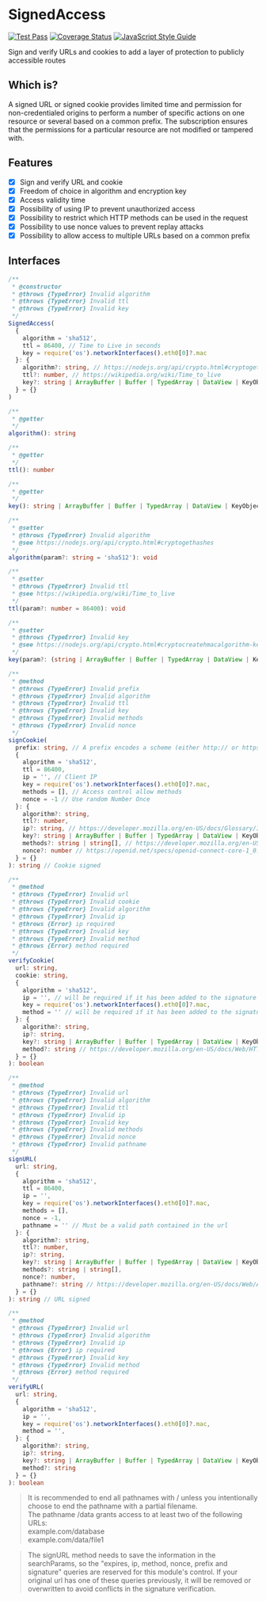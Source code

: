 # SignedAccess
[![Test Pass](https://github.com/JadsonLucena/SignedAccess.js/workflows/Tests/badge.svg)](https://github.com/JadsonLucena/SignedAccess.js/actions?workflow=Tests)
[![Coverage Status](https://coveralls.io/repos/github/JadsonLucena/SignedAccess.js/badge.svg)](https://coveralls.io/github/JadsonLucena/SignedAccess.js)
[![JavaScript Style Guide](https://img.shields.io/badge/code_style-standard-brightgreen.svg)](https://standardjs.com)

Sign and verify URLs and cookies to add a layer of protection to publicly accessible routes

## Which is?
A signed URL or signed cookie provides limited time and permission for non-credentialed origins to perform a number of specific actions on one resource or several based on a common prefix.
The subscription ensures that the permissions for a particular resource are not modified or tampered with.

## Features
- [x] Sign and verify URL and cookie
- [x] Freedom of choice in algorithm and encryption key
- [x] Access validity time
- [x] Possibility of using IP to prevent unauthorized access
- [x] Possibility to restrict which HTTP methods can be used in the request
- [x] Possibility to use nonce values to prevent replay attacks
- [x] Possibility to allow access to multiple URLs based on a common prefix

## Interfaces
```typescript
/**
 * @constructor
 * @throws {TypeError} Invalid algorithm
 * @throws {TypeError} Invalid ttl
 * @throws {TypeError} Invalid key
 */
SignedAccess(
  {
    algorithm = 'sha512',
    ttl = 86400, // Time to Live in seconds
    key = require('os').networkInterfaces().eth0[0]?.mac
  }: {
    algorithm?: string, // https://nodejs.org/api/crypto.html#cryptogethashes
    ttl?: number, // https://wikipedia.org/wiki/Time_to_live
    key?: string | ArrayBuffer | Buffer | TypedArray | DataView | KeyObject | CryptoKey // https://nodejs.org/api/crypto.html#cryptocreatehmacalgorithm-key-options
  } = {}
)
```

```typescript
/**
 * @getter
 */
algorithm(): string

/**
 * @getter
 */
ttl(): number

/**
 * @getter
 */
key(): string | ArrayBuffer | Buffer | TypedArray | DataView | KeyObject | CryptoKey
```

```typescript
/**
 * @setter
 * @throws {TypeError} Invalid algorithm
 * @see https://nodejs.org/api/crypto.html#cryptogethashes
 */
algorithm(param?: string = 'sha512'): void

/**
 * @setter
 * @throws {TypeError} Invalid ttl
 * @see https://wikipedia.org/wiki/Time_to_live
 */
ttl(param?: number = 86400): void

/**
 * @setter
 * @throws {TypeError} Invalid key
 * @see https://nodejs.org/api/crypto.html#cryptocreatehmacalgorithm-key-options
 */
key(param?: (string | ArrayBuffer | Buffer | TypedArray | DataView | KeyObject | CryptoKey) = require('os').networkInterfaces().eth0[0]?.mac): void
```

```typescript
/**
 * @method
 * @throws {TypeError} Invalid prefix
 * @throws {TypeError} Invalid algorithm
 * @throws {TypeError} Invalid ttl
 * @throws {TypeError} Invalid key
 * @throws {TypeError} Invalid methods
 * @throws {TypeError} Invalid nonce
 */
signCookie(
  prefix: string, // A prefix encodes a scheme (either http:// or https://), FQDN, and an optional path. Ending the path with a / is optional but recommended. The prefix shouldn't include query parameters or fragments such as ? or #.
  {
    algorithm = 'sha512',
    ttl = 86400,
    ip = '', // Client IP
    key = require('os').networkInterfaces().eth0[0]?.mac,
    methods = [], // Access control allow methods
    nonce = -1 // Use random Number Once
  }: {
    algorithm?: string,
    ttl?: number,
    ip?: string, // https://developer.mozilla.org/en-US/docs/Glossary/IP_Address
    key?: string | ArrayBuffer | Buffer | TypedArray | DataView | KeyObject | CryptoKey,
    methods?: string | string[], // https://developer.mozilla.org/en-US/docs/Web/HTTP/Headers/Access-Control-Allow-Methods
    nonce?: number // https://openid.net/specs/openid-connect-core-1_0.html#NonceNotes
  } = {}
): string // Cookie signed

/**
 * @method
 * @throws {TypeError} Invalid url
 * @throws {TypeError} Invalid cookie
 * @throws {TypeError} Invalid algorithm
 * @throws {TypeError} Invalid ip
 * @throws {Error} ip required
 * @throws {TypeError} Invalid key
 * @throws {TypeError} Invalid method
 * @throws {Error} method required
 */
verifyCookie(
  url: string,
  cookie: string,
  {
    algorithm = 'sha512',
    ip = '', // will be required if it has been added to the signature
    key = require('os').networkInterfaces().eth0[0]?.mac,
    method = '' // will be required if it has been added to the signature
  }: {
    algorithm?: string,
    ip?: string,
    key?: string | ArrayBuffer | Buffer | TypedArray | DataView | KeyObject | CryptoKey,
    method?: string // https://developer.mozilla.org/en-US/docs/Web/HTTP/Methods
  } = {}
): boolean

/**
 * @method
 * @throws {TypeError} Invalid url
 * @throws {TypeError} Invalid algorithm
 * @throws {TypeError} Invalid ttl
 * @throws {TypeError} Invalid ip
 * @throws {TypeError} Invalid key
 * @throws {TypeError} Invalid methods
 * @throws {TypeError} Invalid nonce
 * @throws {TypeError} Invalid pathname
 */
signURL(
  url: string,
  {
    algorithm = 'sha512',
    ttl = 86400,
    ip = '',
    key = require('os').networkInterfaces().eth0[0]?.mac,
    methods = [],
    nonce = -1,
    pathname = '' // Must be a valid path contained in the url
  }: {
    algorithm?: string,
    ttl?: number,
    ip?: string,
    key?: string | ArrayBuffer | Buffer | TypedArray | DataView | KeyObject | CryptoKey,
    methods?: string | string[],
    nonce?: number,
    pathname?: string // https://developer.mozilla.org/en-US/docs/Web/API/URL/pathname
  } = {}
): string // URL signed

/**
 * @method
 * @throws {TypeError} Invalid url
 * @throws {TypeError} Invalid algorithm
 * @throws {TypeError} Invalid ip
 * @throws {Error} ip required
 * @throws {TypeError} Invalid key
 * @throws {TypeError} Invalid method
 * @throws {Error} method required
 */
verifyURL(
  url: string,
  {
    algorithm = 'sha512',
    ip = '',
    key = require('os').networkInterfaces().eth0[0]?.mac,
    method = '',
  }: {
    algorithm?: string,
    ip?: string,
    key?: string | ArrayBuffer | Buffer | TypedArray | DataView | KeyObject | CryptoKey,
    method?: string
  } = {}
): boolean
```

> It is recommended to end all pathnames with / unless you intentionally choose to end the pathname with a partial filename.\
> The pathname /data grants access to at least two of the following URLs:\
> example.com/database\
> example.com/data/file1

> The signURL method needs to save the information in the searchParams, so the "expires, ip, method, nonce, prefix and signature" queries are reserved for this module's control. If your original url has one of these queries previously, it will be removed or overwritten to avoid conflicts in the signature verification.